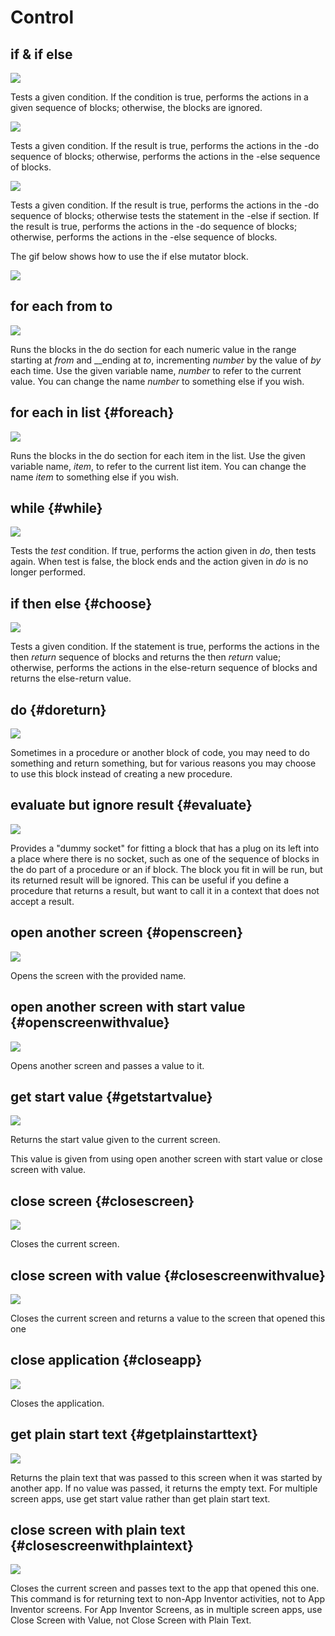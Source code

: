 # Control

## if & if else

![](../.gitbook/assets/if.png)

Tests a given condition. If the condition is true, performs the actions in a given sequence of blocks; otherwise, the blocks are ignored.

![](../.gitbook/assets/ifelse.png)

Tests a given condition. If the result is true, performs the actions in the -do sequence of blocks; otherwise, performs the actions in the -else sequence of blocks.

![](../.gitbook/assets/ifelseif.png)

Tests a given condition. If the result is true, performs the actions in the -do sequence of blocks; otherwise tests the statement in the -else if section. If the result is true, performs the actions in the -do sequence of blocks; otherwise, performs the actions in the -else sequence of blocks.

The gif below shows how to use the if else mutator block.

![](../.gitbook/assets/if.gif)

## for each from to

![](../.gitbook/assets/forrange.png)

Runs the blocks in the do section for each numeric value in the range starting at _from_ and __ending at _to_, incrementing _number_ by the value of _by_ each time. Use the given variable name, _number_ to refer to the current value. You can change the name _number_ to something else if you wish.

## for each in list {#foreach}

![](../.gitbook/assets/foreach.png)

Runs the blocks in the do section for each item in the list. Use the given variable name, _item_, to refer to the current list item. You can change the name _item_ to something else if you wish.

## while {#while}

![](../.gitbook/assets/while.png)

Tests the _test_ condition. If true, performs the action given in _do_, then tests again. When test is false, the block ends and the action given in _do_ is no longer performed.

## if then else {#choose}

![](../.gitbook/assets/choose.png)

Tests a given condition. If the statement is true, performs the actions in the then _return_ sequence of blocks and returns the then _return_ value; otherwise, performs the actions in the else-return sequence of blocks and returns the else-return value.

## do {#doreturn}

![](../.gitbook/assets/doreturn.png)

Sometimes in a procedure or another block of code, you may need to do something and return something, but for various reasons you may choose to use this block instead of creating a new procedure.

## evaluate but ignore result {#evaluate}

![](../.gitbook/assets/evaluate.png)

Provides a "dummy socket" for fitting a block that has a plug on its left into a place where there is no socket, such as one of the sequence of blocks in the do part of a procedure or an if block. The block you fit in will be run, but its returned result will be ignored. This can be useful if you define a procedure that returns a result, but want to call it in a context that does not accept a result.

## open another screen {#openscreen}

![](../.gitbook/assets/openscreen.png)

Opens the screen with the provided name.

## open another screen with start value {#openscreenwithvalue}

![](../.gitbook/assets/openscreenwithvalue.png)

Opens another screen and passes a value to it.

## get start value {#getstartvalue}

![](../.gitbook/assets/getstartvalue.png)

Returns the start value given to the current screen.

This value is given from using open another screen with start value or close screen with value.

## close screen {#closescreen}

![](../.gitbook/assets/closescreen.png)

Closes the current screen.

## close screen with value {#closescreenwithvalue}

![](../.gitbook/assets/closescreenwithvalue.png)

Closes the current screen and returns a value to the screen that opened this one

## close application {#closeapp}

![](../.gitbook/assets/closeapp.png)

Closes the application.

## get plain start text {#getplainstarttext}

![](../.gitbook/assets/getplainstarttext.png)

Returns the plain text that was passed to this screen when it was started by another app. If no value was passed, it returns the empty text. For multiple screen apps, use get start value rather than get plain start text.

## close screen with plain text {#closescreenwithplaintext}

![](../.gitbook/assets/closescreenwithplaintext.png)

Closes the current screen and passes text to the app that opened this one. This command is for returning text to non-App Inventor activities, not to App Inventor screens. For App Inventor Screens, as in multiple screen apps, use Close Screen with Value, not Close Screen with Plain Text.

